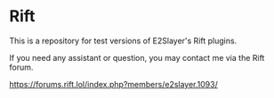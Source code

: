 # Rift

This is a repository for test versions of E2Slayer's Rift plugins.

If you need any assistant or question, you may contact me via the Rift forum.

https://forums.rift.lol/index.php?members/e2slayer.1093/
